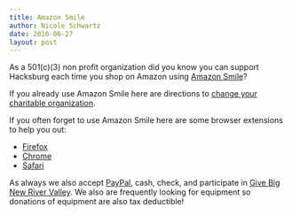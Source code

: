 ```yaml
---
title: Amazon Smile
author: Nicole Schwartz
date: 2016-06-27
layout: post
---
```


As a 501(c)(3) non profit organization did you know you can support Hacksburg each time you shop on Amazon using [Amazon Smile](https://smile.amazon.com/)?

If you already use Amazon Smile here are directions to [change your charitable organization](https://smile.amazon.com/gp/help/customer/display.html?nodeId=201365360).

If you often forget to use Amazon Smile here are some browser extensions to help you out:
  * [Firefox](https://addons.mozilla.org/en-US/firefox/addon/amazonsmileredirector/)
  * [Chrome](https://chrome.google.com/webstore/detail/smile-always/jgpmhnmjbhgkhpbgelalfpplebgfjmbf?hl=en)
  * [Safari](http://distrustsimplicity.net/articles/keep-on-smiling/)
  
As always we also accept [PayPal](https://www.paypal.com/cgi-bin/webscr?cmd=_s-xclick&hosted_button_id=KVUGMTXUKKPAQ), cash, check, and participate in [Give Big New River Valley](https://cfnrv.givebig.org/c/NRV/a/hacksburg). We also are frequently looking for equipment so donations of equipment are also tax deductible!

